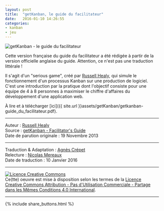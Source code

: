 ```yaml
---
layout: post
title:  "getKanban, le guide du facilitateur"
date:   2016-01-10 14:26:55
categories: 
- kanban
- jeu
---
```

<div align="left">
  <img title="getKanban - le guide du facilitateur" src="{{ site.url }}assets/getKanban/guide_facilitateur.png" />
</div>

Cette version française du guide du facilitateur a été rédigée à partir de la version officielle anglaise du guide. Attention, ce n'est pas une traduction littérale !

Il s'agit d'un "serious game", créé par [Russell Healy](https://twitter.com/getkanban), qui simule le fonctionnement d'un processus Kanban sur une production de logiciel. C'est une introduction par la pratique dont l'objectif consiste pour une équipe de 4 à 8 personnes à maximiser le chiffre d'affaires du développement d'une application web.

À lire et à télécharger [ici]({{ site.url }}assets/getKanban/getkanban-guide_du_facilitateur.pdf).

---
Auteur : [Russell Healy](https://twitter.com/getkanban)  
Source : [getKanban - Facilitator's Guide ](http://getkanban.com/pages/facilitators-guide)  
Date de parution originale : 19 Novembre 2013  

---
Traduction & Adaptation : [Agnès Crépet](https://plus.google.com/+agnescrepet/about)  
Relecture : [Nicolas Mereaux](http://www.les-traducteurs-agiles.org/traducteurs/)  
Date de traduction : 10 Janvier 2016  

---

<a rel="license" href="http://creativecommons.org/licenses/by-nc-sa/4.0/"><img alt="Licence Creative Commons" style="border-width:0" src="http://i.creativecommons.org/l/by-nc-sa/4.0/88x31.png" /></a><br />Ce(tte) oeuvre est mise à disposition selon les termes de la <a rel="license" href="http://creativecommons.org/licenses/by-nc-sa/4.0/">Licence Creative Commons Attribution - Pas d'Utilisation Commerciale - Partage dans les Mêmes Conditions 4.0 International</a>.

---

{% include share_buttons.html %}
